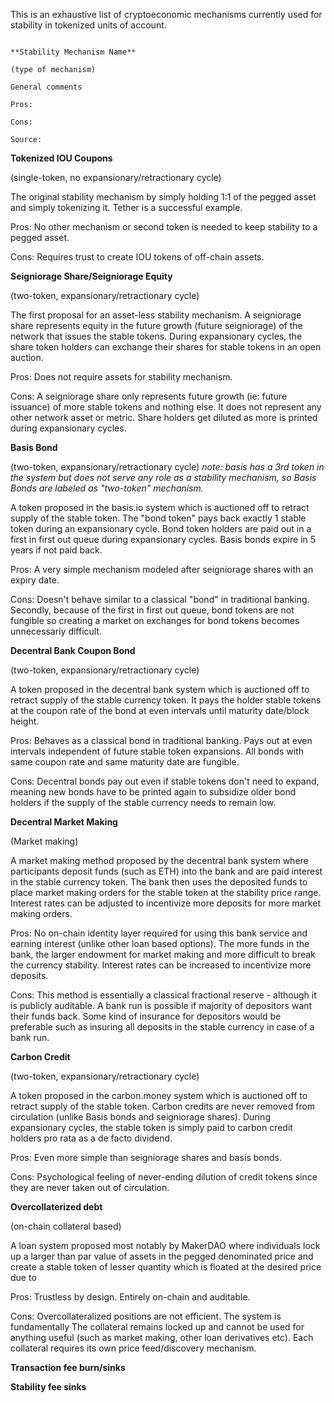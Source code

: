 This is an exhaustive list of cryptoeconomic mechanisms currently used for stability in tokenized units of account. 

```

**Stability Mechanism Name**

(type of mechanism)

General comments

Pros:

Cons:

Source:
```

**Tokenized IOU Coupons**

(single-token, no expansionary/retractionary cycle)

The original stability mechanism by simply holding 1:1 of the pegged asset and simply tokenizing it. Tether is a successful example. 

Pros: No other mechanism or second token is needed to keep stability to a pegged asset. 

Cons: Requires trust to create IOU tokens of off-chain assets.

**Seigniorage Share/Seigniorage Equity**

(two-token, expansionary/retractionary cycle)

The first proposal for an asset-less stability mechanism. A seigniorage share represents equity in the future growth (future seigniorage) of the network that issues the stable tokens. During expansionary cycles, the share token holders can exchange their shares for stable tokens in an open auction. 

Pros: Does not require assets for stability mechanism. 

Cons: A seigniorage share only represents future growth (ie: future issuance) of more stable tokens and nothing else. It does not represent any other network asset or metric. Share holders get diluted as more is printed during expansionary cycles. 

**Basis Bond**

(two-token, expansionary/retractionary cycle) *note: basis has a 3rd token in the system but does not serve any role as a stability mechanism, so Basis Bonds are labeled as "two-token" mechanism.*

A token proposed in the basis.io system which is auctioned off to retract supply of the stable token. The "bond token" pays back exactly 1 stable token during an expansionary cycle. Bond token holders are paid out in a first in first out queue during expansionary cycles. Basis bonds expire in 5 years if not paid back. 

Pros: A very simple mechanism modeled after seigniorage shares with an expiry date. 

Cons: Doesn't behave similar to a classical "bond" in traditional banking. Secondly, because of the first in first out queue, bond tokens are not fungible so creating a market on exchanges for bond tokens becomes unnecessariy difficult. 

**Decentral Bank Coupon Bond**

(two-token, expansionary/retractionary cycle)

A token proposed in the decentral bank system which is auctioned off to retract supply of the stable currency token. It pays the holder stable tokens at the coupon rate of the bond at even intervals until maturity date/block height.

Pros: Behaves as a classical bond in traditional banking. Pays out at even intervals independent of future stable token expansions. All bonds with same coupon rate and same maturity date are fungible. 

Cons: Decentral bonds pay out even if stable tokens don't need to expand, meaning new bonds have to be printed again to subsidize older bond holders if the supply of the stable currency needs to remain low. 

**Decentral Market Making**

(Market making)

A market making method proposed by the decentral bank system where participants deposit funds (such as ETH) into the bank and are paid interest in the stable currency token. The bank then uses the deposited funds to place market making orders for the stable token at the stability price range. Interest rates can be adjusted to incentivize more deposits for more market making orders. 

Pros: No on-chain identity layer required for using this bank service and earning interest (unlike other loan based options). The more funds in the bank, the larger endowment for market making and more difficult to break the currency stability. Interest rates can be increased to incentivize more deposits. 

Cons: This method is essentially a classical fractional reserve - although it is publicly auditable. A bank run is possible if majority of depositors want their funds back. Some kind of insurance for depositors would be preferable such as insuring all deposits in the stable currency in case of a bank run.  

**Carbon Credit**

(two-token, expansionary/retractionary cycle)

A token proposed in the carbon.money system which is auctioned off to retract supply of the stable token. Carbon credits are never removed from circulation (unlike Basis bonds and seigniorage shares). During expansionary cycles, the stable token is simply paid to carbon credit holders pro rata as a de facto dividend. 

Pros: Even more simple than seigniorage shares and basis bonds. 

Cons: Psychological feeling of never-ending dilution of credit tokens since they are never taken out of circulation. 

**Overcollaterized debt**

(on-chain collateral based)

A loan system proposed most notably by MakerDAO where individuals lock up a larger than par value of assets in the pegged denominated price and create a stable token of lesser quantity which is floated at the desired price due to  

Pros: Trustless by design. Entirely on-chain and auditable. 

Cons: Overcollateralized positions are not efficient. The system is fundamentally The collateral remains locked up and cannot be used for anything useful (such as market making, other loan derivatives etc). Each collateral requires its own price feed/discovery mechanism. 

**Transaction fee burn/sinks**

**Stability fee sinks**
